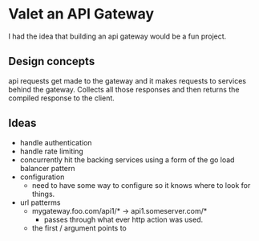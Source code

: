 # Valet an API Gateway

I had the idea that building an api gateway would be a fun project.

## Design concepts
api requests get made to the gateway and it makes requests to services behind the gateway. Collects all those responses and then returns the compiled response to the client.

## Ideas
- handle authentication
-  handle rate limiting
-  concurrently hit the backing services using a form of the go load balancer pattern
- configuration
    - need to have some way to configure so it knows where to look for things.
- url patterms
    -  mygateway.foo.com/api1/* -> api1.someserver.com/*
        -  passes through what ever http action was used.
    -  the first  / argument points to 
